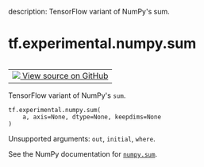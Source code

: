 description: TensorFlow variant of NumPy's sum.

<div itemscope itemtype="http://developers.google.com/ReferenceObject">
<meta itemprop="name" content="tf.experimental.numpy.sum" />
<meta itemprop="path" content="Stable" />
</div>

# tf.experimental.numpy.sum

<!-- Insert buttons and diff -->

<table class="tfo-notebook-buttons tfo-api nocontent" align="left">
<td>
  <a target="_blank" href="https://github.com/tensorflow/tensorflow/blob/r2.4/tensorflow/python/ops/numpy_ops/np_array_ops.py#L580-L588">
    <img src="https://www.tensorflow.org/images/GitHub-Mark-32px.png" />
    View source on GitHub
  </a>
</td>
</table>



TensorFlow variant of NumPy's `sum`.

<pre class="devsite-click-to-copy prettyprint lang-py tfo-signature-link">
<code>tf.experimental.numpy.sum(
    a, axis=None, dtype=None, keepdims=None
)
</code></pre>



<!-- Placeholder for "Used in" -->

Unsupported arguments: `out`, `initial`, `where`.

See the NumPy documentation for [`numpy.sum`](https://numpy.org/doc/1.16/reference/generated/numpy.sum.html).